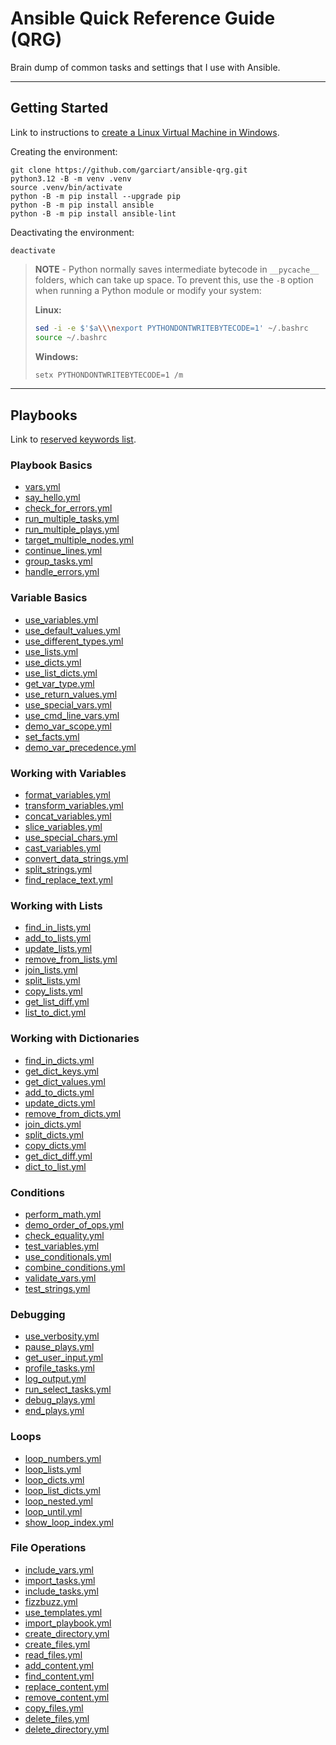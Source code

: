 # Ansible Quick Reference Guide (QRG)

Brain dump of common tasks and settings that I use with Ansible.

-----

## Getting Started

Link to instructions to [create a Linux Virtual Machine in Windows](/xtra/linux-vm-in-windows.md).

Creating the environment:

```shell
git clone https://github.com/garciart/ansible-qrg.git
python3.12 -B -m venv .venv
source .venv/bin/activate
python -B -m pip install --upgrade pip
python -B -m pip install ansible
python -B -m pip install ansible-lint
```

Deactivating the environment:

```shell
deactivate
```

> **NOTE** - Python normally saves intermediate bytecode in `__pycache__` folders, which can take up space. To prevent this, use the `-B` option when running a Python module or modify your system:
>
> **Linux:**
>
> ```bash
> sed -i -e $'$a\\\nexport PYTHONDONTWRITEBYTECODE=1' ~/.bashrc
> source ~/.bashrc
> ```
>
> **Windows:**
>
> ```bash
> setx PYTHONDONTWRITEBYTECODE=1 /m
> ```

-----

## Playbooks

Link to [reserved keywords list](/xtra/reserved-ansible-keywords.md).

### Playbook Basics

- [vars.yml](/playbooks/01_basics/vars.yml "Initialize different data types used by Ansible")
- [say_hello.yml](/playbooks/01_basics/say_hello.yml "Show a greeting using the debug module")
- [check_for_errors.yml](/playbooks/01_basics/check_for_errors.yml "Check for errors and styling issues")
- [run_multiple_tasks.yml](/playbooks/01_basics/run_multiple_tasks.yml "Run multiple tasks in a play")
- [run_multiple_plays.yml](/playbooks/01_basics/run_multiple_plays.yml "Run multiple plays in a playbook")
- [target_multiple_nodes.yml](/playbooks/01_basics/target_multiple_nodes.yml "Target multiple nodes nodes in a playbook")
- [continue_lines.yml](/playbooks/01_basics/continue_lines.yml "Split long strings to improve readability")
- [group_tasks.yml](/playbooks/01_basics/group_tasks.yml "Group tasks using blocks")
- [handle_errors.yml](/playbooks/01_basics/handle_errors.yml "Handle errors using blocks")

### Variable Basics

- [use_variables.yml](/playbooks/02a_variable_basics/use_variables.yml "Set and show the value of a scalar variable")
- [use_default_values.yml](/playbooks/02a_variable_basics/use_default_values.yml "Use default values if variables are undefined or empty")
- [use_different_types.yml](/playbooks/02a_variable_basics/use_different_types.yml "Set and show different types of scalar variables")
- [use_lists.yml](/playbooks/02a_variable_basics/use_lists.yml "Set and show lists of variables")
- [use_dicts.yml](/playbooks/02a_variable_basics/use_dicts.yml "Set and show dictionaries of variables")
- [use_list_dicts.yml](/playbooks/02a_variable_basics/use_list_dicts.yml "Set and show a list of dictionaries")
- [get_var_type.yml](/playbooks/02a_variable_basics/get_var_type.yml "Show variables and their types")
- [use_return_values.yml](/playbooks/02a_variable_basics/use_return_values.yml "Get and show the return values of a task")
- [use_special_vars.yml](/playbooks/02a_variable_basics/use_special_vars.yml "Get and show special variables and facts")
- [use_cmd_line_vars.yml](/playbooks/02a_variable_basics/use_cmd_line_vars.yml "Get and show command line variables")
- [demo_var_scope.yml](/playbooks/02a_variable_basics/demo_var_scope.yml "Demonstrate variable scope in a playbook")
- [set_facts.yml](/playbooks/02a_variable_basics/set_facts.yml "Set a fact usable by the plays and tasks in a playbook")
- [demo_var_precedence.yml](/playbooks/02a_variable_basics/demo_var_precedence.yml "Demonstrate variable precedence in a play")

### Working with Variables

- [format_variables.yml](/playbooks/02b_variable_output/format_variables.yml "Format output using filters")
- [transform_variables.yml](/playbooks/02b_variable_output/transform_variables.yml "Transform variables using filters")
- [concat_variables.yml](/playbooks/02b_variable_output/concat_variables.yml "Concatenate different types of variables")
- [slice_variables.yml](/playbooks/02b_variable_output/slice_variables.yml "Show parts of a variable using slicing")
- [use_special_chars.yml](/playbooks/02b_variable_output/use_special_chars.yml "Use reserved and special characters")
- [cast_variables.yml](/playbooks/02b_variable_output/cast_variables.yml "Cast variables to other types")
- [convert_data_strings.yml](/playbooks/02b_variable_output/convert_data_strings.yml "Convert data strings to structures")
- [split_strings.yml](/playbooks/02b_variable_output/split_strings.yml "Split strings into lists of items")
- [find_replace_text.yml](/playbooks/02b_variable_output/find_replace_text.yml "Find text and replace text")

### Working with Lists

- [find_in_lists.yml](find_in_lists.yml "Find items in a list")
- [add_to_lists.yml](add_to_lists.yml "Add items to a list")
- [update_lists.yml](update_lists.yml "Update items in a list")
- [remove_from_lists.yml](remove_from_lists.yml "Remove items from a list")
- [join_lists.yml](join_lists.yml "Join lists into a single list")
- [split_lists.yml](split_lists.yml "Split a list into multiple lists")
- [copy_lists.yml](copy_lists.yml "Copy lists fully or in part")
- [get_list_diff.yml](get_list_diff.yml "Get the differences between lists")
- [list_to_dict.yml](list_to_dict.yml "Convert a list to a dictionary")

### Working with Dictionaries

- [find_in_dicts.yml](find_in_dicts.yml "Find items in a dictionary")
- [get_dict_keys.yml](get_dict_keys.yml "Get a list of keys in a dictionary")
- [get_dict_values.yml](get_dict_values.yml "Get a list of values in a dictionary")
- [add_to_dicts.yml](add_to_dicts.yml "Add items to a dictionary")
- [update_dicts.yml](update_dicts.yml "Update items in a dictionary")
- [remove_from_dicts.yml](remove_from_dicts.yml "Remove items from a dictionary")
- [join_dicts.yml](join_dicts.yml "Join dictionaries into a single dictionary")
- [split_dicts.yml](split_dicts.yml "Split a dictionary into multiple dictionaries")
- [copy_dicts.yml](copy_dicts.yml "Copy dictionaries fully or in part")
- [get_dict_diff.yml](get_dict_diff.yml "Get the differences between dictionaries")
- [dict_to_list.yml](dict_to_list.yml "Convert a dictionary to a list")

### Conditions

- [perform_math.yml](/playbooks/03_conditions/perform_math.yml "Perform calculations using constants and variables")
- [demo_order_of_ops.yml](/playbooks/03_conditions/demo_order_of_ops.yml "Demonstrate the order of operations")
- [check_equality.yml](/playbooks/03_conditions/check_equality.yml "Check if values are equal")
- [test_variables.yml](/playbooks/03_conditions/test_variables.yml "Test if an expression is true or false")
- [use_conditionals.yml](/playbooks/03_conditions/use_conditionals.yml "Check for a condition in a task")
- [combine_conditions.yml](/playbooks/03_conditions/combine_conditions.yml "Check for multiple conditions in a task")
- [validate_vars.yml](/playbooks/03_conditions/validate_vars.yml "Check if a variable is undefined, null, or empty")
- [test_strings.yml](/playbooks/03_conditions/test_strings.yml "Test if a string starts with, contains, or ends with value")

### Debugging

- [use_verbosity.yml](/playbooks/04_debugging/use_verbosity.yml "Limit output using the verbosity parameter")
- [pause_plays.yml](/playbooks/04_debugging/pause_plays.yml "Pause a play for time or wait for input")
- [get_user_input.yml](/playbooks/04_debugging/get_user_input.yml "Get and show user input")
- [profile_tasks.yml](/playbooks/04_debugging/profile_tasks.yml "Get the time it takes to run tasks")
- [log_output.yml](/playbooks/04_debugging/log_output.yml "Log the output of a play")
- [run_select_tasks.yml](/playbooks/04_debugging/run_select_tasks.yml "Run or skip tasks based on command line arguments")
- [debug_plays.yml](/playbooks/04_debugging/debug_plays.yml "Debug a play using the Ansible debugger")
- [end_plays.yml](/playbooks/04_debugging/end_plays.yml "End a play is a condition is met")

### Loops

- [loop_numbers.yml](/playbooks/05_loops/loop_numbers.yml "Loop over a range of numbers in reverse")
- [loop_lists.yml](/playbooks/05_loops/loop_lists.yml "Loop over a list of items")
- [loop_dicts.yml](/playbooks/05_loops/loop_dicts.yml "Loop over a dictionary")
- [loop_list_dicts.yml](/playbooks/05_loops/loop_list_dicts.yml "Loop over a list of dictionaries")
- [loop_nested.yml](/playbooks/05_loops/loop_nested.yml "Loop over nested lists")
- [loop_until.yml](/playbooks/05_loops/loop_until.yml "Loop until a condition is met")
- [show_loop_index.yml](/playbooks/05_loops/show_loop_index.yml "Show loop index with loop_control")

### File Operations

- [include_vars.yml](/playbooks/06_file_operations/include_vars.yml "Use variables from external files")
- [import_tasks.yml](/playbooks/06_file_operations/import_tasks.yml "Import and run tasks from external YAML files")
- [include_tasks.yml](/playbooks/06_file_operations/include_tasks.yml "Include and run tasks from external YAML files")
- [fizzbuzz.yml](/playbooks/06_file_operations/fizzbuzz.yml "Run FizzBuzz using include_tasks")
- [use_templates.yml](/playbooks/06_file_operations/use_templates.yml "Use templates to create formatted files")
- [import_playbook.yml](/playbooks/06_file_operations/import_playbook.yml "Import and run another playbook")
- [create_directory.yml](/playbooks/06_file_operations/create_directory.yml "Create a subdirectory in the current working directory")
- [create_files.yml](/playbooks/06_file_operations/create_files.yml "Create files")
- [read_files.yml](/playbooks/06_file_operations/read_files.yml "Read the contents of files")
- [add_content.yml](/playbooks/06_file_operations/add_content.yml "Add content to files")
- [find_content.yml](/playbooks/06_file_operations/find_content.yml "Find and show content from files")
- [replace_content.yml](/playbooks/06_file_operations/replace_content.yml "Edit content in files")
- [remove_content.yml](/playbooks/06_file_operations/remove_content.yml "Remove content from files")
- [copy_files.yml](/playbooks/06_file_operations/copy_files.yml "Copy files to another file or location")
- [delete_files.yml](/playbooks/06_file_operations/delete_files.yml "Delete files")
- [delete_directory.yml](/playbooks/06_file_operations/delete_directory.yml "Delete directory")
